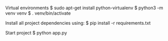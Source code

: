 Virtual environments
$ sudo apt-get install python-virtualenv
$ python3 -m venv venv
$ . venv/bin/activate

Install all project dependencies using:
$ pip install -r requirements.txt

Start project
$ python app.py
